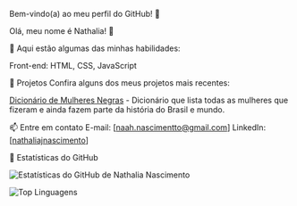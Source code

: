 Bem-vindo(a) ao meu perfil do GitHub! 👋

Olá, meu nome é Nathalia! 🚀

🌟 Aqui estão algumas das minhas habilidades:

Front-end: HTML, CSS, JavaScript

🚀 Projetos
Confira alguns dos meus projetos mais recentes:

[Dicionário de Mulheres Negras](https://github.com/NathaliaJnascimento/Dicionario-de-mulheres-negras) - Dicionário que lista todas as mulheres que fizeram e ainda fazem parte da história do Brasil e mundo.

📫 Entre em contato
E-mail: [naah.nascimentto@gmail.com]
LinkedIn: [[nathaliajnascimento](https://www.linkedin.com/in/nathaliajnascimento/)]

🚀 Estatísticas do GitHub

![Estatísticas do GitHub de Nathalia Nascimento](https://github-readme-stats.vercel.app/api?username=Nathaliajnascimento&show_icons=true&theme=radical)

![Top Linguagens](https://github-readme-stats.vercel.app/api/top-langs/?username=Nathaliajnascimento&theme=radical)




